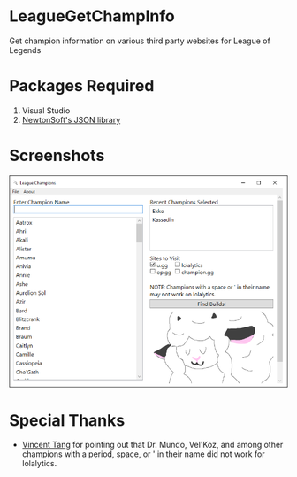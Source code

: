 # LeagueGetChampInfo
Get champion information on various third party websites for League of Legends

# Packages Required
1. Visual Studio
2. [NewtonSoft's JSON library](https://www.newtonsoft.com/json)

# Screenshots
![Screenshot1](screenshots/screenshot1.png)

# Special Thanks
* [Vincent Tang](https://github.com/vincentpoketang) for pointing out that Dr. Mundo, Vel'Koz, and among other champions with a period, space, or ' in their name did not work for lolalytics.
